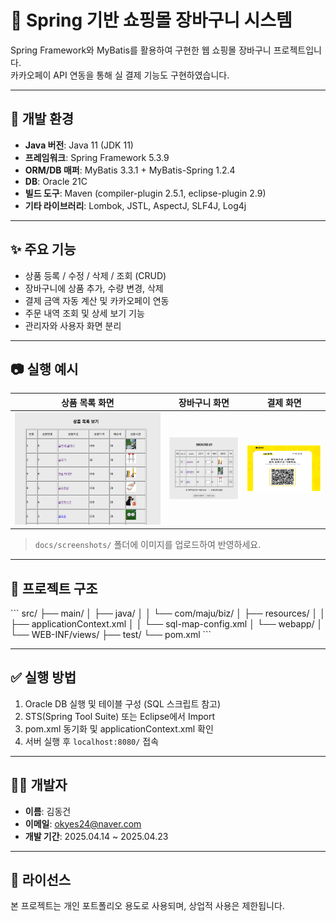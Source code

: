 
# 🛒 Spring 기반 쇼핑몰 장바구니 시스템

Spring Framework와 MyBatis를 활용하여 구현한 웹 쇼핑몰 장바구니 프로젝트입니다.  
카카오페이 API 연동을 통해 실 결제 기능도 구현하였습니다.

---

## 🔧 개발 환경
- **Java 버전**: Java 11 (JDK 11)
- **프레임워크**: Spring Framework 5.3.9
- **ORM/DB 매퍼**: MyBatis 3.3.1 + MyBatis-Spring 1.2.4
- **DB**: Oracle 21C
- **빌드 도구**: Maven (compiler-plugin 2.5.1, eclipse-plugin 2.9)
- **기타 라이브러리**: Lombok, JSTL, AspectJ, SLF4J, Log4j

---

## ✨ 주요 기능
- 상품 등록 / 수정 / 삭제 / 조회 (CRUD)
- 장바구니에 상품 추가, 수량 변경, 삭제
- 결제 금액 자동 계산 및 카카오페이 연동
- 주문 내역 조회 및 상세 보기 기능
- 관리자와 사용자 화면 분리

---

## 📷 실행 예시

| 상품 목록 화면 | 장바구니 화면 | 결제 화면 |
|----------------|---------------|------------|
| ![](docs/screenshots/product-list.png) | ![](docs/screenshots/cart.png) | ![](docs/screenshots/payment.png) |

> `docs/screenshots/` 폴더에 이미지를 업로드하여 반영하세요.

---

## 📁 프로젝트 구조

\`\`\`
src/
├── main/
│   ├── java/
│   │   └── com/maju/biz/
│   ├── resources/
│   │   ├── applicationContext.xml
│   │   └── sql-map-config.xml
│   └── webapp/
│       └── WEB-INF/views/
├── test/
└── pom.xml
\`\`\`

---

## ✅ 실행 방법
1. Oracle DB 실행 및 테이블 구성 (SQL 스크립트 참고)
2. STS(Spring Tool Suite) 또는 Eclipse에서 Import
3. pom.xml 동기화 및 applicationContext.xml 확인
4. 서버 실행 후 `localhost:8080/` 접속

---

## 🙋‍♂️ 개발자
- **이름**: 김동건  
- **이메일**: [okyes24@naver.com](mailto:okyes24@naver.com)  
- **개발 기간**: 2025.04.14 ~ 2025.04.23

---

## 📜 라이선스
본 프로젝트는 개인 포트폴리오 용도로 사용되며, 상업적 사용은 제한됩니다.
